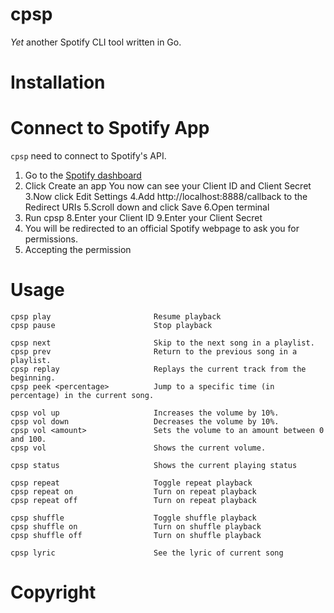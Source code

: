 # cpsp

*Yet* another Spotify CLI tool written in Go.


# Installation
    

# Connect to Spotify App
`cpsp` need to connect to Spotify's API.
    
1. Go to the [Spotify dashboard](https://developer.spotify.com/dashboard/)
2. Click Create an app
    You now can see your Client ID and Client Secret
3.Now click Edit Settings
4.Add http://localhost:8888/callback to the Redirect URIs
5.Scroll down and click Save
6.Open terminal
7. Run cpsp
8.Enter your Client ID
9.Enter your Client Secret
10. You will be redirected to an official Spotify webpage to ask you for permissions.
11. Accepting the permission

# Usage

````
cpsp play                       Resume playback
cpsp pause                      Stop playback

cpsp next                       Skip to the next song in a playlist.
cpsp prev                       Return to the previous song in a playlist.
cpsp replay                     Replays the current track from the beginning.
cpsp peek <percentage>          Jump to a specific time (in percentage) in the current song.

cpsp vol up                     Increases the volume by 10%.
cpsp vol down                   Decreases the volume by 10%.
cpsp vol <amount>               Sets the volume to an amount between 0 and 100.
cpsp vol                        Shows the current volume.

cpsp status                     Shows the current playing status

cpsp repeat                     Toggle repeat playback
cpsp repeat on                  Turn on repeat playback
cpsp repeat off                 Turn on repeat playback

cpsp shuffle                    Toggle shuffle playback
cpsp shuffle on                 Turn on shuffle playback
cpsp shuffle off                Turn on shuffle playback

cpsp lyric                      See the lyric of current song
````

# Copyright
